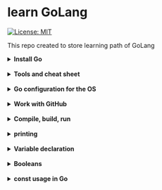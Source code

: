 # learn GoLang

[//]: # ([![Go Report Card]&#40;https://goreportcard.com/badge/github.com/learn-go-lang/learn-go-lang&#41;]&#40;https://goreportcard.com/report/github.com/learn-go-lang/learn-go-lang&#41;)
[![License: MIT](https://img.shields.io/badge/License-MIT-yellow.svg)](https://opensource.org/licenses/MIT)

This repo created to store learning path of GoLang

<details>
<summary><b>Install Go</b></summary>

[Download Go](https://go.dev/dl/)

Choose the latest version and download the binary for your OS.
You can also choose the installer for your OS, such as `go1.20.3.darwin-amd64.pkg` for macOS.
</details>
<br>

<details>
<summary><b>Tools and cheat sheet </b></summary>

goenv aims to be as simple as possible and follow the already established successful version management model of pyenv and rbenv.
[Go-env](https://github.com/go-nv/goenv)

</details>
<br>

<details>
<summary><b>Go configuration for the OS</b></summary>

Make sure to insert this in your `.bashrc` or `.zshrc` file.
## GO Config
export GOPATH=$HOME/golib
export PATH=$PATH:$GOPATH/bin
export GOBIN=$GOPATH/bin
export GOPATH=$GOPATH:$HOME/code
export GO111MODULE=on

Create the directory if it does not exist
```bash
mkdir -p ~/golib
mkdir -p ~/code/{bin,src,pkg}
```

</details>
<br>

<details>
<summary><b>Work with GitHub</b></summary>

Make sure to insert this in your `.bashrc` or `.zshrc` file.
## src Config
In order to work with GitHub, you need to set the `GOPATH` to your `src` directory.

Create the directory if it does not exist
```bash
mkdir -p ~/code/src/github.com/<GitHubUserName>/firstapp
touch ~/code/src/github.com/<GitHubUserName>/firstapp/main.go
```

</details>
<br>

<details>
<summary><b>Compile, build, run</b></summary>

To build and run your Go application, you can use the following commands:

```bash
go build -o firstapp firstapp/cmd/main.go
```

</details>

<br>
<details>
<summary><b>printing</b></summary>

To print out a message in Go, There are several ways to do it, 
but the most common way is to use the `fmt` package.

```go
package main
import "fmt"

func main() {
    fmt.Println("Hello, World!")
}
```

This will print "Hello, World!" to the console.

### Type printing
To print the type of variable,

`%v` will print the value in a default format, 
`%T` will print the type of the variable.

```go
func main() {
	x:= 42
    fmt.Printf("Type of x: %T\n", x)
}
```

</details>

<br>
<details>
<summary><b>Variable declaration</b></summary>

## Variable rules of Go
In Go, variable names should be descriptive and follow the following conventions:
- Use camelCase for variable names (e.g., `myVariable`).
- Avoid using underscores in variable names (e.g., use `myVariable` instead of `my_variable`).
- Use meaningful names that reflect the purpose of the variable.
- Avoid using single-letter variable names, except for loop variables (e.g., `i`, `j`, `k`).
- Use short names for variables that are used in a small scope, such as loop variables.
- Avoid using reserved keywords as variable names (e.g., `if`, `for`, `func`, etc.).
- Use uppercase letters for package-level variables that need to be exported (accessible outside the package).
- Use lowercase letters for package-level variables that are not exported (accessible only within the package).
- Use `const` for constant values that do not change throughout the program.
- You can't declare a variable with the same name in the same scope, but you can reassign it.

In Go, you can declare variables using the `var` keyword or the short variable declaration syntax `:=`.
<br>
Variables can be declared inside a function or at the package level.
<br>
The differance in a function scope is only accessible within that function, 
while package-level variables are accessible throughout the package.

When using the package level variable, you can't use the `:=`, It's available only within the function.

Here is some examples of variable declaration in Go:

```go
package main

import "fmt"

// Single variable declaration
var y string = "Hello, Go!"

// Package-level variable declaration
var (
	a int = 10
    b float64 = 3.14
    c bool = true
	
)
// Another variables that can be declared
var (
	actorName string = "Jhon Smith"
	companion string= "Jane Doe"
	docrotNumber int = 3
	season int = 11
	chapter int = 5
) 
func main() {
	// Using short variable declaration
	x := 42
	// reassigning the variable b
	b = 2.71
	
	fmt.Println("Value of x:", x)
	fmt.Printf("Value of y: %v, %T", y, y)
	fmt.Printf("Value of a: %v, %T", a, a)
	fmt.Printf("Value of b: %v, %T", b, b)
	fmt.Printf("Value of c: %v, %T", c, c)
	fmt.Printf("Value of actorName: %v, %T", actorName, actorName)
	fmt.Printf("Value of companion: %v, %T", companion, companion)
	fmt.Printf("Value of docrotNumber: %v, %T", docrotNumber, docrotNumber)
	fmt.Printf("Value of season: %v, %T", season, season)
	
}
```

</details>
<br>

<details>
<summary><b> Booleans </b></summary>

```go
package main

import (
	"fmt"
)

func main()  {
	// Boolean values
    var isTrue bool = true
    var isFalse bool = false

    // Print boolean values
    fmt.Println("isTrue:", isTrue)
    fmt.Println("isFalse:", isFalse)

    // Boolean expressions
    var a int = 5
    var b int = 10

    // Comparison operators
    fmt.Println("a < b:", a < b) // true
    fmt.Println("a > b:", a > b) // false
    fmt.Println("a == b:", a == b) // false
    fmt.Println("a != b:", a != b) // true

    // Logical operators
    fmt.Println("isTrue && isFalse:", isTrue && isFalse) // false
    fmt.Println("isTrue || isFalse:", isTrue || isFalse) // true
}
```

</details>
<br>

<details>
<summary><b> const usage in Go </b></summary>

The key difference between using const and var in Go boils down to immutability, compile-time evaluation, and language constraints.


| Feature                     | `const`                     | `var`       	|
| --------------------------- | ---------------------------  | ------------ |
| Immutable                   | ✅                           | ❌           |
| Evaluated at compile-time   | ✅                           | ❌ (runtime) |
| Can use `iota`              | ✅                           | ❌           |
| Memory allocation           | None (inlined)               | Yes         	|
| Used for array sizes, cases | ✅                           | ❌           |
| Can hold dynamic values     | ❌ (only literals or consts) | ✅           |


## Notes

1. When using `iota` we are telling Go to start from 0, if 0 is not being used we can use `_ = iota` to tell the compiler not assign it to the RAM.


### Enumerated States or Types
Often used to define a set of related constants, such as log levels, file types, or application states.

```go
type LogLevel int

const (
	LogDebug LogLevel = iota
	LogInfo
	LogWarn
	LogError
	LogFatal
)
```

Used in production code to configure verbosity:
```go
func log(level LogLevel, message string) {
	if level >= LogWarn {
		fmt.Println(message)
	}
}
```


### Bitmask Flags
Used to define unique bit flags for combining options using bitwise operations.

```go
const (
	FlagRead = 1 << iota  // 1
	FlagWrite             // 2
	FlagExecute           // 4
)
```

Usage:
```go
perm := FlagRead | FlagWrite
if perm&FlagWrite != 0 {
	fmt.Println("Write access granted")
}
```

### Protocol or Status Codes
For defining HTTP-like custom status codes:

```go
const (
	StatusOK = 200 + iota
	StatusCreated // 201
	StatusAccepted // 202
)
```

### Custom Error Codes
Used in middleware or API codebases:

```go
const (
	ErrInvalidInput = iota + 1000  // Offset from 1000
	ErrTimeout
	ErrNotFound
	ErrPermission
)
```

### Weekdays or Months
Compact way to define time-related enums:

```go
type Weekday int

const (
	Sunday Weekday = iota
	Monday
	Tuesday
	Wednesday
	Thursday
	Friday
	Saturday
)
```

### Database Column Indexes
In database-related code, for accessing columns by index from SQL rows:

```go
const (
	ColID = iota
	ColName
	ColEmail
	ColCreatedAt
)

id := row[ColID]
email := row[ColEmail]
```


### sizing with iota
You can check it on the file with an example
[example](const/cmd/main.go)

</details>